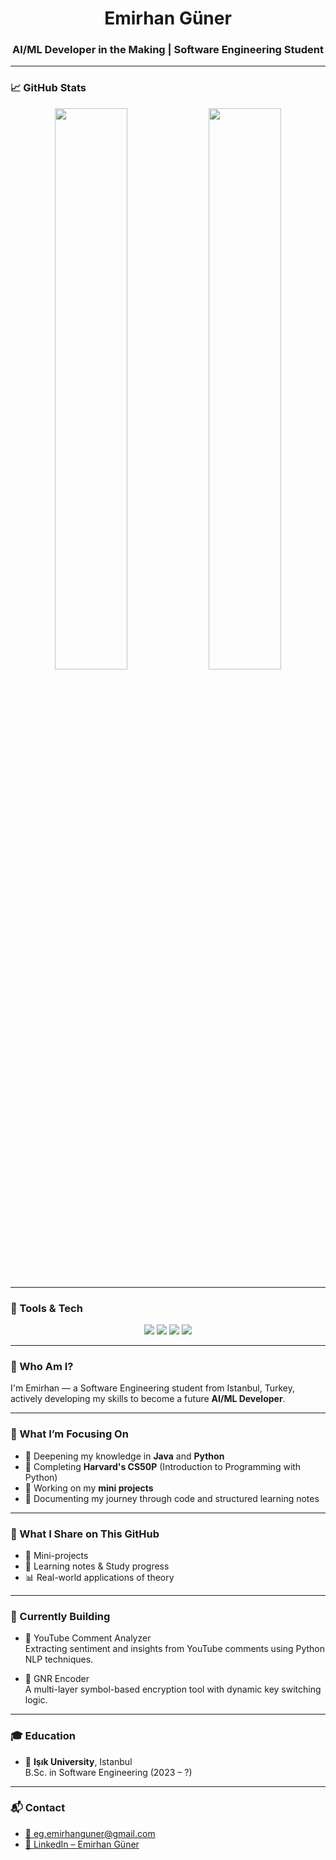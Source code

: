 <h1 align="center">Emirhan Güner</h1>
<h3 align="center">AI/ML Developer in the Making | Software Engineering Student</h3>

---

### 📈 GitHub Stats

<p align="center">
  <img width="48%" src="https://github-readme-stats.vercel.app/api?username=Emirhan-GNR&show_icons=true&theme=dark&hide=issues&hide_border=true" />
  <img width="48%" src="https://github-readme-stats.vercel.app/api/top-langs/?username=Emirhan-GNR&layout=compact&theme=dark&hide_border=true" />
</p>

---

### 🚀 Tools & Tech

<p align="center">
  <img src="https://img.shields.io/badge/Python-3776AB?style=for-the-badge&logo=python&logoColor=white"/>
  <img src="https://img.shields.io/badge/Java-007396?style=for-the-badge&logo=java&logoColor=white"/>
  <img src="https://img.shields.io/badge/Git-F05032?style=for-the-badge&logo=git&logoColor=white"/>
  <img src="https://img.shields.io/badge/VS%20Code-007ACC?style=for-the-badge&logo=visual-studio-code&logoColor=white"/>
</p>

---

### 🧠 Who Am I?

I'm Emirhan — a Software Engineering student from Istanbul, Turkey, actively developing my skills to become a future **AI/ML Developer**.

---

### 🎯 What I’m Focusing On

- 📘 Deepening my knowledge in **Java** and **Python**
- 🧠 Completing **Harvard's CS50P** (Introduction to Programming with Python)
- 🔐 Working on my **mini projects**
- 📝 Documenting my journey through code and structured learning notes

---

### 📂 What I Share on This GitHub
- 📁 Mini-projects  
- 📄 Learning notes & Study progress  
- 📊 Real-world applications of theory

---

### 🚧 Currently Building

- 🧠 YouTube Comment Analyzer  
  Extracting sentiment and insights from YouTube comments using Python NLP techniques.

- 🔐 GNR Encoder  
  A multi-layer symbol-based encryption tool with dynamic key switching logic.

---

### 🎓 Education

- 🏫 **Işık University**, Istanbul  
  B.Sc. in Software Engineering (2023 – ?)

---

### 📬 Contact

- [📧 eg.emirhanguner@gmail.com](mailto:eg.emirhanguner@gmail.com)  
- [🔗 LinkedIn – Emirhan Güner](https://www.linkedin.com/in/emirhanguner)